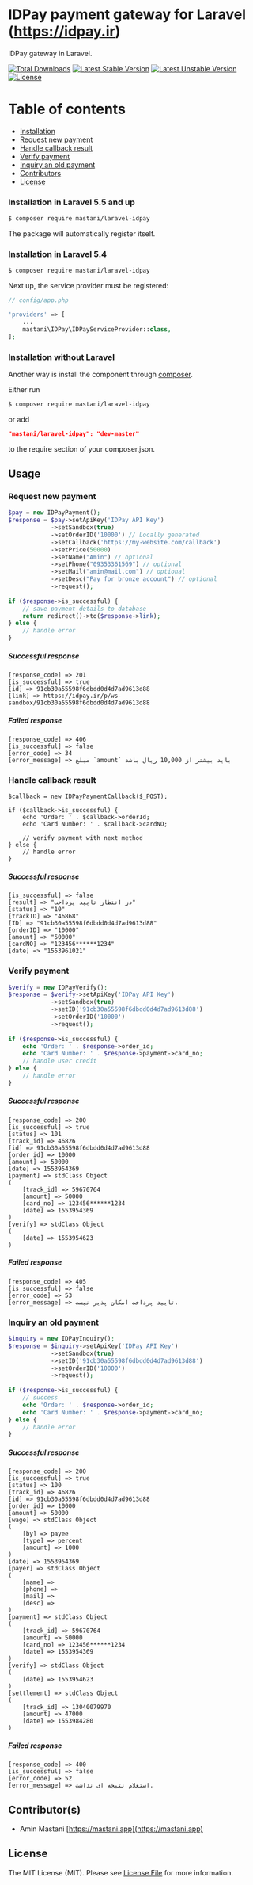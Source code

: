# IDPay payment gateway for Laravel (https://idpay.ir)

IDPay gateway in Laravel.

[![Total Downloads](https://poser.pugx.org/mastani/laravel-idpay/downloads)](https://packagist.org/packages/mastani/laravel-idpay)
[![Latest Stable Version](https://poser.pugx.org/mastani/laravel-idpay/v/stable)](https://packagist.org/packages/mastani/laravel-idpay)
[![Latest Unstable Version](https://poser.pugx.org/mastani/laravel-idpay/v/unstable)](https://packagist.org/packages/mastani/laravel-idpay)
[![License](https://poser.pugx.org/mastani/laravel-idpay/license)](https://packagist.org/packages/mastani/laravel-idpay)

Table of contents
=================
<!--ts-->
   * [Installation](#installation-in-laravel-55-and-up)
   * [Request new payment](#request-new-payment)
   * [Handle callback result](#handle-callback-result)
   * [Verify payment](#verify-payment)
   * [Inquiry an old payment](#inquiry-an-old-payment)
   * [Contributors](#contributors)
   * [License](#license)
<!--te-->

### Installation in Laravel 5.5 and up

```bash
$ composer require mastani/laravel-idpay
```

The package will automatically register itself.

### Installation in Laravel 5.4

```bash
$ composer require mastani/laravel-idpay
```

Next up, the service provider must be registered:

```php
// config/app.php

'providers' => [
    ...
    mastani\IDPay\IDPayServiceProvider::class,
];
```

### Installation without Laravel

Another way is install the component through [composer](https://getcomposer.org/download/).

Either run
```bash
$ composer require mastani/laravel-idpay
```
or add
```json
"mastani/laravel-idpay": "dev-master"
```
to the require section of your composer.json.

## Usage

### Request new payment
```php
$pay = new IDPayPayment();
$response = $pay->setApiKey('IDPay API Key')
            ->setSandbox(true)
            ->setOrderID('10000') // Locally generated
            ->setCallback('https://my-website.com/callback')
            ->setPrice(50000)
            ->setName("Amin") // optional
            ->setPhone("09353361569") // optional
            ->setMail("amin@mail.com") // optional
            ->setDesc("Pay for bronze account") // optional
            ->request();
            
if ($response->is_successful) {
    // save payment details to database
    return redirect()->to($response->link);
} else {
    // handle error
}
```
##### Successful response
```code
[response_code] => 201
[is_successful] => true
[id] => 91cb30a55598f6dbdd0d4d7ad9613d88
[link] => https://idpay.ir/p/ws-sandbox/91cb30a55598f6dbdd0d4d7ad9613d88
```
##### Failed response
```code
[response_code] => 406
[is_successful] => false
[error_code] => 34
[error_message] => مبلغ `amount` باید بیشتر از 10,000 ریال باشد
```

### Handle callback result
```code
$callback = new IDPayPaymentCallback($_POST);

if ($callback->is_successful) {
    echo 'Order: ' . $callback->orderId;
    echo 'Card Number: ' . $callback->cardNO;

    // verify payment with next method
} else {
    // handle error
}
```
##### Successful response
```code
[is_successful] => false
[result] => "در انتظار تایید پرداخت"
[status] => "10"
[trackID] => "46868"
[ID] => "91cb30a55598f6dbdd0d4d7ad9613d88"
[orderID] => "10000"
[amount] => "50000"
[cardNO] => "123456******1234"
[date] => "1553961021"
```

### Verify payment
```php
$verify = new IDPayVerify();
$response = $verify->setApiKey('IDPay API Key')
            ->setSandbox(true)
            ->setID('91cb30a55598f6dbdd0d4d7ad9613d88')
            ->setOrderID('10000')
            ->request();
            
if ($response->is_successful) {
    echo 'Order: ' . $response->order_id;
    echo 'Card Number: ' . $response->payment->card_no;
    // handle user credit
} else {
    // handle error
}
```
##### Successful response
```code
[response_code] => 200
[is_successful] => true
[status] => 101
[track_id] => 46826
[id] => 91cb30a55598f6dbdd0d4d7ad9613d88
[order_id] => 10000
[amount] => 50000
[date] => 1553954369
[payment] => stdClass Object
(
    [track_id] => 59670764
    [amount] => 50000
    [card_no] => 123456******1234
    [date] => 1553954369
)
[verify] => stdClass Object
(
    [date] => 1553954623
)
```
##### Failed response
```code
[response_code] => 405
[is_successful] => false
[error_code] => 53
[error_message] => تایید پرداخت امکان پذیر نیست.
```

### Inquiry an old payment
```php
$inquiry = new IDPayInquiry();
$response = $inquiry->setApiKey('IDPay API Key')
            ->setSandbox(true)
            ->setID('91cb30a55598f6dbdd0d4d7ad9613d88')
            ->setOrderID('10000')
            ->request();
            
if ($response->is_successful) {
    // success
    echo 'Order: ' . $response->order_id;
    echo 'Card Number: ' . $response->payment->card_no;
} else {
    // handle error
}
```
##### Successful response
```code
[response_code] => 200
[is_successful] => true
[status] => 100
[track_id] => 46826
[id] => 91cb30a55598f6dbdd0d4d7ad9613d88
[order_id] => 10000
[amount] => 50000
[wage] => stdClass Object
(
    [by] => payee
    [type] => percent
    [amount] => 1000
)
[date] => 1553954369
[payer] => stdClass Object
(
    [name] =>
    [phone] =>
    [mail] =>
    [desc] =>
)
[payment] => stdClass Object
(
    [track_id] => 59670764
    [amount] => 50000
    [card_no] => 123456******1234
    [date] => 1553954369
)
[verify] => stdClass Object
(
    [date] => 1553954623
)
[settlement] => stdClass Object
(
    [track_id] => 13040079970
    [amount] => 47000
    [date] => 1553984280
)
```
##### Failed response
```code
[response_code] => 400
[is_successful] => false
[error_code] => 52
[error_message] => استعلام نتیجه ای نداشت.
```

## Contributor(s)
 * Amin Mastani [https://mastani.app](https://mastani.app)

## License

The MIT License (MIT). Please see [License File](LICENSE.md) for more information.
